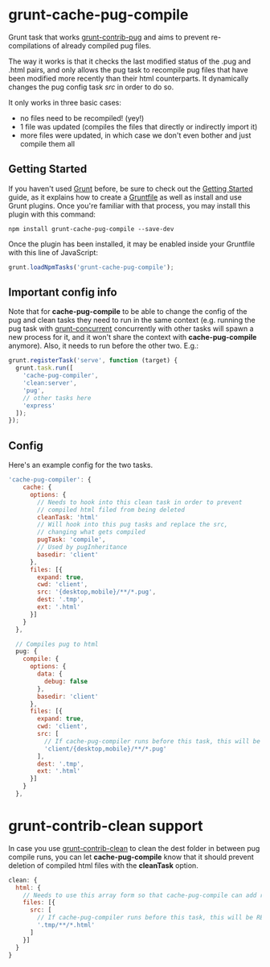 # grunt-cache-pug-compile
Grunt task that works <a href="https://github.com/gruntjs/grunt-contrib-pug">grunt-contrib-pug</a> and aims to prevent re-compilations of already compiled pug files.

The way it works is that it checks the last modified status of the .pug and .html pairs, and only allows the pug task to recompile pug files that have been modified more recently than their html counterparts. It dynamically changes the pug config task <i>src</i> in order to do so.

 It only works in three basic cases:
 *  no files need to be recompiled! (yey!)
 *  1 file was updated (compiles the files that directly or indirectly import it)
 *  more files were updated, in which case we don't even bother and just compile them all

## Getting Started

If you haven't used [Grunt](http://gruntjs.com/) before, be sure to check out the [Getting Started](http://gruntjs.com/getting-started) guide, as it explains how to create a [Gruntfile](http://gruntjs.com/sample-gruntfile) as well as install and use Grunt plugins. Once you're familiar with that process, you may install this plugin with this command:

```shell
npm install grunt-cache-pug-compile --save-dev
```

Once the plugin has been installed, it may be enabled inside your Gruntfile with this line of JavaScript:

```js
grunt.loadNpmTasks('grunt-cache-pug-compile');
```

## Important config info

Note that for **cache-pug-compile** to be able to change the config of the pug and clean tasks they need to run in the same context (e.g. running the pug task with <a href="https://github.com/sindresorhus/grunt-concurrent">grunt-concurrent</a> concurrently with other tasks will spawn a new process for it, and it won't share the context with **cache-pug-compile** anymore). Also, it needs to run before the other two. E.g.:

```js
grunt.registerTask('serve', function (target) {
  grunt.task.run([
    'cache-pug-compiler',
    'clean:server',
    'pug',
    // other tasks here
    'express'
  ]);
});
```

## Config
Here's an example config for the two tasks.

```js
'cache-pug-compiler': {
    cache: {
      options: {
        // Needs to hook into this clean task in order to prevent
        // compiled html filed from being deleted
        cleanTask: 'html'
        // Will hook into this pug tasks and replace the src,
        // changing what gets compiled
        pugTask: 'compile',
        // Used by pugInheritance
        basedir: 'client'
      },
      files: [{
        expand: true,
        cwd: 'client',
        src: '{desktop,mobile}/**/*.pug',
        dest: '.tmp',
        ext: '.html'
      }]
    }
  },

  // Compiles pug to html
  pug: {
    compile: {
      options: {
        data: {
          debug: false
        },
        basedir: 'client'
      },
      files: [{
        expand: true,
        cwd: 'client',
        src: [
          // If cache-pug-compiler runs before this task, this will be REPLACED!
          'client/{desktop,mobile}/**/*.pug'
        ],
        dest: '.tmp',
        ext: '.html'
      }]
    }
  },
```

# grunt-contrib-clean support
In case you use <a href="https://github.com/gruntjs/grunt-contrib-clean">grunt-contrib-clean</a> to clean the dest folder in between pug compile runs, you can let **cache-pug-compile** know that it should prevent deletion of compiled html files with the **cleanTask** option.

```js
clean: {
  html: {
    // Needs to use this array form so that cache-pug-compile can add rules of what to delete
    files: [{
      src: [
        // If cache-pug-compiler runs before this task, this will be REPLACED!
        '.tmp/**/*.html'
      ]
    }]
  }
}
```
